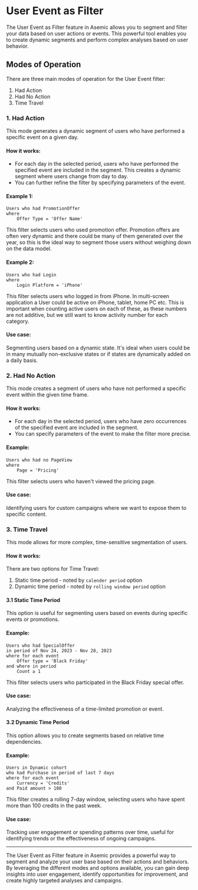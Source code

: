 # User Event as Filter

The User Event as Filter feature in Asemic allows you to segment and filter your data based on user actions or events. This powerful tool enables you to create dynamic segments and perform complex analyses based on user behavior.

## Modes of Operation

There are three main modes of operation for the User Event filter:

1. Had Action
2. Had No Action
3. Time Travel

### 1. Had Action

This mode generates a dynamic segment of users who have performed a specific event on a given day.

#### How it works:
- For each day in the selected period, users who have performed the specified event are included in the segment. This creates a dynamic segment where users change from day to day.
- You can further refine the filter by specifying parameters of the event.

#### Example 1:
```
Users who had PromotionOffer
where
    Offer Type = 'Offer Name'
```

This filter selects users who used promotion offer. Promotion offers are often very dynamic and there could be many of them generated over the year, so this is the ideal way to segment those users without weighing down on the data model.

#### Example 2:
```
Users who had Login
where
    Login Platform = 'iPhone'
```

This filter selects users who logged in from iPhone. In multi-screen application a User could be active on iPhone, tablet, home PC etc. This is important when counting active users on each of these, as these numbers are not additive, but we still want to know activity number for each category.

#### Use case:

Segmenting users based on a dynamic state. It's ideal when users could be in many mutually non-exclusive states or if states are dynamically added on a daily basis. 

### 2. Had No Action

This mode creates a segment of users who have not performed a specific event within the given time frame.

#### How it works:
- For each day in the selected period, users who have zero occurrences of the specified event are included in the segment.
- You can specify parameters of the event to make the filter more precise.

#### Example:
```
Users who had no PageView
where
    Page = 'Pricing'
```

This filter selects users who haven't viewed the pricing page.

#### Use case:
Identifying users for custom campaigns where we want to expose them to specific content.

### 3. Time Travel

This mode allows for more complex, time-sensitive segmentation of users.

#### How it works:
There are two options for Time Travel:
1. Static time period - noted by `calender period` option
2. Dynamic time period - noted by `rolling window period` option

#### 3.1 Static Time Period

This option is useful for segmenting users based on events during specific events or promotions.

#### Example:
```
Users who had SpecialOffer
in period of Nov 24, 2023 - Nov 28, 2023
where for each event
    Offer type = 'Black Friday'
and where in period
    Count ≥ 1
```

This filter selects users who participated in the Black Friday special offer.

#### Use case:
Analyzing the effectiveness of a time-limited promotion or event.

#### 3.2 Dynamic Time Period

This option allows you to create segments based on relative time dependencies.

#### Example:
```
Users in Dynamic cohort
who had Purchase in period of last 7 days
where for each event
    Currency = 'Credits'
and Paid amount > 100
```

This filter creates a rolling 7-day window, selecting users who have spent more than 100 credits in the past week.

#### Use case:
Tracking user engagement or spending patterns over time, useful for identifying trends or the effectiveness of ongoing campaigns.

---
The User Event as Filter feature in Asemic provides a powerful way to segment and analyze your user base based on their actions and behaviors. By leveraging the different modes and options available, you can gain deep insights into user engagement, identify opportunities for improvement, and create highly targeted analyses and campaigns.

